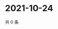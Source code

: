 # 2021-10-24

共 0 条

<!-- BEGIN WEIBO -->
<!-- 最后更新时间 Sun Oct 24 2021 21:15:38 GMT+0800 (China Standard Time) -->

<!-- END WEIBO -->
